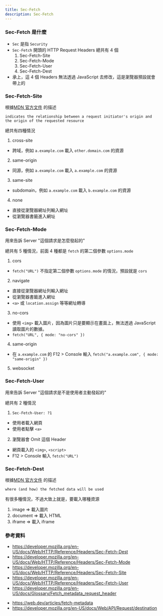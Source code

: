 ```yaml
---
title: Sec-Fetch
description: Sec-Fetch
---
```


### Sec-Fetch 是什麼

- `Sec` 是指 `Security`
- `Sec-Fetch` 開頭的 HTTP Request Headers 總共有 4 個
  1. Sec-Fetch-Site
  2. Sec-Fetch-Mode
  3. Sec-Fetch-User
  4. Sec-Fetch-Dest
- 承上，這 4 個 Headers 無法透過 JavaScript 去修改，這是瀏覽器預設就會帶上的


### Sec-Fetch-Site

根據[MDN 官方文件](https://developer.mozilla.org/en-US/docs/Web/HTTP/Reference/Headers/Sec-Fetch-Site) 的描述
```
indicates the relationship between a request initiator's origin and the origin of the requested resource
```

總共有四種情況

1. cross-site
- 跨域，例如 `a.example.com` 載入 `other.domain.com` 的資源
2. same-origin
- 同源，例如 `a.example.com` 載入 `a.example.com` 的資源
3. same-site
- subdomain，例如 `a.example.com` 載入 `b.example.com` 的資源
4. none
- 直接從瀏覽器網址列輸入網址
- 從瀏覽器書籤進入網址

### Sec-Fetch-Mode

用來告訴 Server "這個請求是怎麼發起的"

總共有 5 種情況，前面 4 種都是 `fetch` 的第二個參數 `options.mode`

1. cors
- `fetch("URL")` 不指定第二個參數 `options.mode` 的情況，預設就是 `cors`
2. navigate
- 直接從瀏覽器網址列輸入網址
- 從瀏覽器書籤進入網址
- `<a>` 或 `location.assign` 等等網址轉導
3. no-cors
- 使用 `<img>` 載入圖片，因為圖片只是要顯示在畫面上，無法透過 JavaScript 讀取圖片的數據。
- `fetch("URL", { mode: "no-cors" })`
4. same-origin
- 在 `a.example.com` 的 F12 > Console 輸入 `fetch("a.example.com", { mode: "same-origin" })`
5. websocket

### Sec-Fetch-User

用來告訴 Server "這個請求是不是使用者主動發起的"

總共有 2 種情況

1. `Sec-Fetch-User: ?1`
- 使用者載入網頁
- 使用者點擊 `<a>`

2. 瀏覽器會 Omit 這個 Header
- 網頁載入的 `<img>`, `<script>`
- F12 > Console 輸入 `fetch("URL")`

### Sec-Fetch-Dest

根據[MDN 官方文件](https://developer.mozilla.org/en-US/docs/Web/HTTP/Reference/Headers/Sec-Fetch-Dest) 的描述
```
where (and how) the fetched data will be used
```

有很多種情況，不過大致上就是，要載入哪種資源
1. image => 載入圖片
2. document => 載入 HTML
3. iframe => 載入 iframe

### 參考資料
- https://developer.mozilla.org/en-US/docs/Web/HTTP/Reference/Headers/Sec-Fetch-Dest
- https://developer.mozilla.org/en-US/docs/Web/HTTP/Reference/Headers/Sec-Fetch-Mode
- https://developer.mozilla.org/en-US/docs/Web/HTTP/Reference/Headers/Sec-Fetch-Site
- https://developer.mozilla.org/en-US/docs/Web/HTTP/Reference/Headers/Sec-Fetch-User
- https://developer.mozilla.org/en-US/docs/Glossary/Fetch_metadata_request_header

<!-- 還沒看完，這是重點，要怎麼防範資安漏洞 -->
- https://web.dev/articles/fetch-metadata
- https://developer.mozilla.org/en-US/docs/Web/API/Request/destination